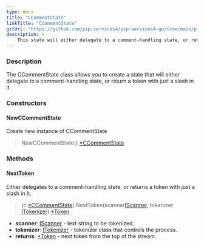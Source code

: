 ```yaml
---
type: docs
title: "CCommentState"
linkTitle: "CCommentState"
gitUrl: "https://github.com/pip-services4/pip-services4-go/tree/main/pip-services4-expressions-go"
description: > 
    This state will either delegate to a comment-handling state, or return a token with just a slash in it.
---
```


### Description

The CCommentState class allows you to create a state that will either delegate to a comment-handling state, or return a token with just a slash in it.

### Constructors

#### NewCCommentState
Create new instance of CCommentState

> NewCCommentState() [*CCommentState]()

### Methods

#### NextToken
Either delegates to a comment-handling state, or returns a token with just a slash in it.

> (c [*CCommentState]()) NextToken(scanner[IScanner](../../../io/iscanner), tokenizer [ITokenizer](../../itokenizer)) [*Token](../../token)

- **scanner**: [IScanner](../../../io/iscanner) - text string to be tokenized.
- **tokenizer**: [ITokenizer](../../itokenizer) - tokenizer class that controls the process.
- **returns**: [*Token](../../token) - next token from the top of the stream.


